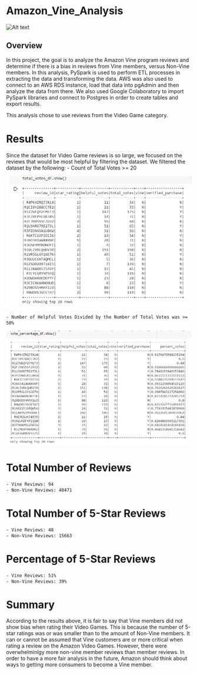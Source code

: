 # Amazon_Vine_Analysis

![Alt text](../../../Downloads/vine_logo_title.png)

## Overview
In this project, the goal is to analyze the Amazon Vine program reviews and determine if there is a bias in reviews from Vine members, versus Non-Vine members. In this analysis, PySpark is used to perform ETL processes in extracting the data and transforming the data. AWS was also used to connect to an AWS RDS instance, load that data into pgAdmin and then analyze the data from there. We also used Google Colaboratory to import PySpark libraries and connect to Postgres in order to create tables and export results.

This analysis chose to use reviews from the Video Game category.

# Results

Since the dataset for Video Game reviews is so large, we focused on the reviews that would be most helpful by filtering the dataset. We filtered the dataset by the following:
    - Count of Total Votes >= 20

![Alt text](images/count_total_votes.PNG)

    - Number of Helpful Votes Divided by the Number of Total Votes was >= 50%

![Alt text](images/helpful_votes_by_total_votes.PNG)

# Total Number of Reviews
    - Vine Reviews: 94
    - Non-Vine Reviews: 40471
# Total Number of 5-Star Reviews
    - Vine Reviews: 48
    - Non-Vine Reviews: 15663
# Percentage of 5-Star Reviews
    - Vine Reviews: 51%
    - Non-Vine Reviews: 39%
# Summary

According to the results above, it is fair to say that Vine members did not show bias when rating their Video Games. This is because the number of 5-star ratings was or was smaller than to the amount of Non-Vine members. It can or cannot be assumed that Vine customers are or more critical when rating a review on the Amazon Video Games. However, there were overwhelminlgy more non-vine member reviews than member reviews. In order to have a more fair analysis in the future, Amazon should think about ways to getting more consumers to become a Vine member.